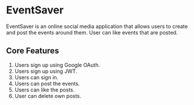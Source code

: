 # EventSaver
EventSaver is an online social media application that allows users to create and post the events around them. User can like events that are posted.

## Core Features
1. Users sign up using Google OAuth.
2. Users sign up using JWT.
3. Users can sign in.
4. Users can post the events.
5. Users can like the posts.
6. User can delete own posts.
